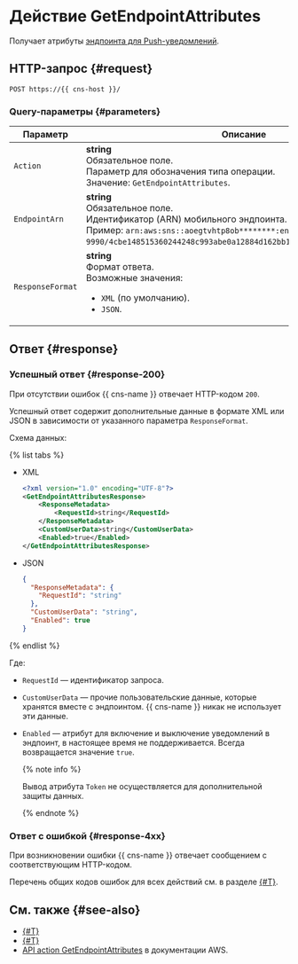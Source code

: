 # Действие GetEndpointAttributes

Получает атрибуты [эндпоинта для Push-уведомлений](../concepts/index.md#mobile-endpoints).

## HTTP-запрос {#request}

```http
POST https://{{ cns-host }}/
```

### Query-параметры {#parameters}

Параметр | Описание
--- | ---
`Action` | **string**<br/>Обязательное поле.<br/>Параметр для обозначения типа операции.<br/>Значение: `GetEndpointAttributes`.
`EndpointArn` | **string**<br/>Обязательное поле.<br/>Идентификатор (ARN) мобильного эндпоинта.<br/>Пример: `arn:aws:sns::aoegtvhtp8ob********:endpoint/GCM/test-cns-9990/4cbe148515360244248c993abe0a12884d162bb15e87d6c16bd0c810********`.
`ResponseFormat` | **string**<br/>Формат ответа.<br/>Возможные значения:<ul><li>`XML` (по умолчанию).</li><li>`JSON`.</li></ul>

## Ответ {#response}

### Успешный ответ {#response-200}

При отсутствии ошибок {{ cns-name }} отвечает HTTP-кодом `200`.

Успешный ответ содержит дополнительные данные в формате XML или JSON в зависимости от указанного параметра `ResponseFormat`.

Схема данных:

{% list tabs %}

- XML

  ```xml
  <?xml version="1.0" encoding="UTF-8"?>
  <GetEndpointAttributesResponse>
	  <ResponseMetadata>
		  <RequestId>string</RequestId>
	  </ResponseMetadata>
	  <CustomUserData>string</CustomUserData>
	  <Enabled>true</Enabled>
  </GetEndpointAttributesResponse>
  ```

- JSON

  ```json
  {
    "ResponseMetadata": {
      "RequestId": "string"
    },
    "CustomUserData": "string",
    "Enabled": true
  }
  ```

{% endlist %}

Где:
* `RequestId` — идентификатор запроса.
* `CustomUserData` — прочие пользовательские данные, которые хранятся вместе с эндпоинтом. {{ cns-name }} никак не использует эти данные.
* `Enabled` — атрибут для включение и выключение уведомлений в эндпоинт, в настоящее время не поддерживается. Всегда возвращается значение `true`.

  {% note info %}

  Вывод атрибута `Token` не осуществляется для дополнительной защиты данных.

  {% endnote %}

### Ответ с ошибкой {#response-4xx}

При возникновении ошибки {{ cns-name }} отвечает сообщением с соответствующим HTTP-кодом.

Перечень общих кодов ошибок для всех действий см. в разделе [{#T}](common-errors.md).

## См. также {#see-also}

* [{#T}](index.md)
* [{#T}](send-request.md)
* [API action GetEndpointAttributes](https://docs.aws.amazon.com/sns/latest/api/API_GetEndpointAttributes.html) в документации AWS.
